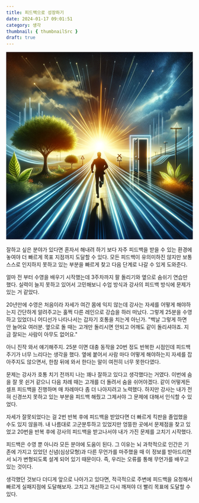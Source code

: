 ```yaml
---
title: 피드백으로 성장하기
date: 2024-01-17 09:01:51
category: 생각
thumbnail: { thumbnailSrc }
draft: true
---
```


![](./images/running.webp)

잘하고 싶은 분야가 있다면 혼자서 해내려 하기 보다 자주 피드백을 받을 수 있는 환경에 놓여야 더 빠르게 목표 지점까지 도달할 수 있다. 모든 피드백이 유의미하진 않지만 보통 스스로 인지하지 못하고 있는 부분을 빠르게 찾고 다음 단계로 나갈 수 있게 도와준다.

얼마 전 부터 수영을 배우기 시작했는데 3주차까지 팔 돌리기와 옆으로 숨쉬기 연습만 했다. 실력이 늘지 못하고 있어서 고민해보니 수업 방식과 강사의 피드백 방식에 문제가 있는 거 같았다.

20년만에 수영은 처음이라 자세가 여간 몸에 익지 않는데 강사는 자세를 어떻게 해야하는지 간단하게 알려주고는 훌쩍 다른 레인으로 강습을 하러 떠났다. 그렇게 25분을 수영하고 있었더니 어디선가 나타나서는 갑자기 호통을 치는게 아닌가. "백날 그렇게 하면 안 늘어요 여러분. 옆으로 돌 때는 고개만 돌리시면 안되고 어깨도 같이 돌리셔야죠. 지금 잘되는 사람이 아무도 없어요."

아니 진작 와서 얘기해주지. 25분 이면 대충 동작을 20번 정도 반복한 시점인데 피드백 주기가 너무 느리다는 생각을 했다. 옆에 붙어서 사람 마다 어떻게 해야하는지 자세를 잡아주지도 않으면서, 한참 뒤에 와서 한다는 말이 여전히 너무 못한다였다.

문제는 강사가 호통 치기 전까지 나는 꽤나 잘하고 있다고 생각했다는 거였다. 이번에 숨을 잘 못 쉰거 같으니 다음 차례 때는 고개를 더 돌려서 숨을 쉬어야겠다. 같이 어떻게든 셀프 피드백을 진행하며 매 차례마다 좀 더 나아지려고 노력했다. 하지만 강사는 내가 전혀 신경쓰지 못하고 있는 부분을 피드백 해줬고 그제서야 그 문제에 대해서 인식할 수 있었다.

자세가 잘못되었다는 걸 2번 반복 후에 피드백을 받았다면 더 빠르게 킥판을 졸업했을 수도 있지 않을까. 내 나름대로 고군분투하고 있었지만 엉뚱한 곳에서 문제점을 찾고 있었고 20번을 반복 후에 강사의 피드백을 받고나서야 내가 가진 문제를 고치기 시작했다.

피드백은 수영 뿐 아니라 모든 분야에 도움이 된다. 그 이유는 뇌 과학적으로 인간은 기존에 가지고 있었던 신념(심상모형)과 다른 무언가를 마주했을 때 이 정보를 받아드리면서 뇌가 변형되도록 설계 되어 있기 때문이다. 즉, 우리는 오류를 통해 무언가를 배우고 있는 것이다. 

생각했던 것보다 더디게 앞으로 나아가고 있다면, 적극적으로 주변에 피드백을 요청해서 빠르게 실패지점에 도달해보자. 고치고 개선하고 다시 깨져야 더 빨리 목표에 도달할 수 있다.

